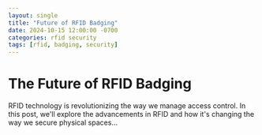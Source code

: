 ```yaml
---
layout: single
title: "Future of RFID Badging"
date: 2024-10-15 12:00:00 -0700
categories: rfid security
tags: [rfid, badging, security]
---
```


# The Future of RFID Badging

RFID technology is revolutionizing the way we manage access control. In this post, we'll explore the advancements in RFID and how it's changing the way we secure physical spaces...
